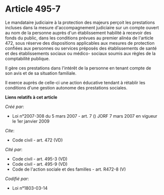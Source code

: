 # Article 495-7

Le mandataire judiciaire à la protection des majeurs perçoit les prestations incluses dans la mesure d'accompagnement
judiciaire sur un compte ouvert au nom de la personne auprès d'un établissement habilité à recevoir des fonds du public, dans
les conditions prévues au premier alinéa de l'article 472, sous réserve des dispositions applicables aux mesures de
protection confiées aux personnes ou services préposés des établissements de santé et des établissements sociaux ou médico-
sociaux soumis aux règles de la comptabilité publique. 

Il gère ces prestations dans l'intérêt de la personne en tenant compte de son avis et de sa situation familiale. 

Il exerce auprès de celle-ci une action éducative tendant à rétablir les conditions d'une gestion autonome des prestations
sociales.

**Liens relatifs à cet article**

_Créé par_:

  - Loi n°2007-308 du 5 mars 2007 - art. 7 () JORF 7 mars 2007 en vigueur le 1er janvier 2009

_Cite_:

  - Code civil - art. 472 (VD)

_Cité par_:

  - Code civil - art. 495-3 (VD)
  - Code civil - art. 495-9 (VD)
  - Code de l'action sociale et des familles - art. R472-8 (V)

_Codifié par_:

  - Loi n°1803-03-14
